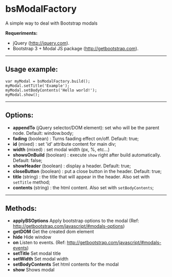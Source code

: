 # bsModalFactory
A simple way to deal with Bootstrap modals

**Requeriments:**

- jQuery (http://jquery.com).
- Bootstrap 3 + Modal JS package (http://getbootstrap.com).

---

## Usage example:

```
var myModal = bsModalFactory.build();
myModal.setTitle('Example');
myModal.setBodyContents('Hello world!');
myModal.show();
```
---

## Options:

- **appendTo** (jQuery selector/DOM element): set who will be the parent node. Default: window.body;
- **fading** (boolean) : Turns faading effect on/off. Default: true;
- **id** (mixed) : set 'id' attribute content for main div;
- **width** (mixed) : set modal width (px, %, etc...)
- **showsOnBuild** (boolean) : execute `show` right after build automatically. Default: false;
- **showHeader** (boolean) : display a header. Default: true;
- **closeButton** (boolean) : put a close button in the header. Default: true;
- **title** (string) : the title that will appear in the header. Also set with `setTitle` method;
- **contents** (string) : the html content. Also set with `setBodyContents`;

---

## Methods:

- **applyBSOptions** Apply bootstrap options to the modal (Ref: http://getbootstrap.com/javascript/#modals-options)
- **getDOM** Get the created dom element
- **hide** Hide window
- **on** Listen to events. (Ref: http://getbootstrap.com/javascript/#modals-events)
- **setTitle** Set modal title
- **setWidth** Set modal width
- **setBodyContents** Set html contents for the modal
- **show** Shows modal
